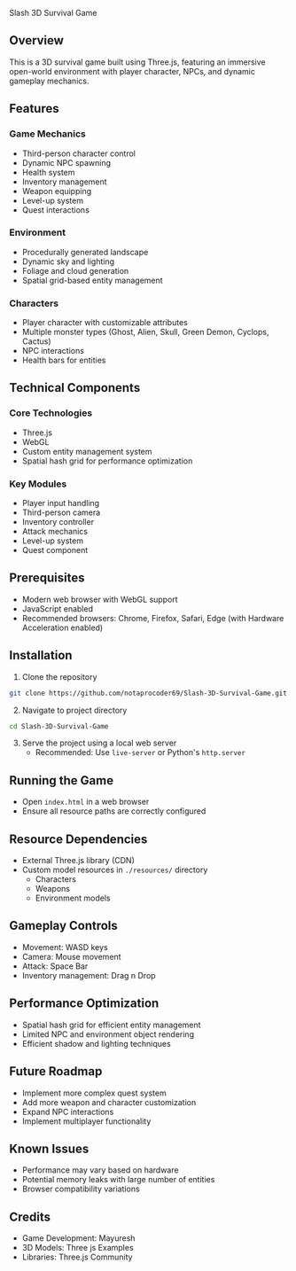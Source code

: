 Slash 3D Survival Game

## Overview
This is a 3D survival game built using Three.js, featuring an immersive open-world environment with player character, NPCs, and dynamic gameplay mechanics.

## Features

### Game Mechanics
- Third-person character control
- Dynamic NPC spawning
- Health system
- Inventory management
- Weapon equipping
- Level-up system
- Quest interactions

### Environment
- Procedurally generated landscape
- Dynamic sky and lighting
- Foliage and cloud generation
- Spatial grid-based entity management

### Characters
- Player character with customizable attributes
- Multiple monster types (Ghost, Alien, Skull, Green Demon, Cyclops, Cactus)
- NPC interactions
- Health bars for entities

## Technical Components

### Core Technologies
- Three.js
- WebGL
- Custom entity management system
- Spatial hash grid for performance optimization

### Key Modules
- Player input handling
- Third-person camera
- Inventory controller
- Attack mechanics
- Level-up system
- Quest component

## Prerequisites
- Modern web browser with WebGL support
- JavaScript enabled
- Recommended browsers: Chrome, Firefox, Safari, Edge (with Hardware Acceleration enabled)

## Installation

1. Clone the repository
```bash
git clone https://github.com/notaprocoder69/Slash-3D-Survival-Game.git
```

2. Navigate to project directory
```bash
cd Slash-3D-Survival-Game
```

3. Serve the project using a local web server
   - Recommended: Use `live-server` or Python's `http.server`

## Running the Game
- Open `index.html` in a web browser
- Ensure all resource paths are correctly configured

## Resource Dependencies
- External Three.js library (CDN)
- Custom model resources in `./resources/` directory
  - Characters
  - Weapons
  - Environment models

## Gameplay Controls
- Movement: WASD keys
- Camera: Mouse movement
- Attack: Space Bar
- Inventory management: Drag n Drop

## Performance Optimization
- Spatial hash grid for efficient entity management
- Limited NPC and environment object rendering
- Efficient shadow and lighting techniques

## Future Roadmap
- Implement more complex quest system
- Add more weapon and character customization
- Expand NPC interactions
- Implement multiplayer functionality

## Known Issues
- Performance may vary based on hardware
- Potential memory leaks with large number of entities
- Browser compatibility variations

## Credits
- Game Development: Mayuresh
- 3D Models: Three js Examples
- Libraries: Three.js Community
